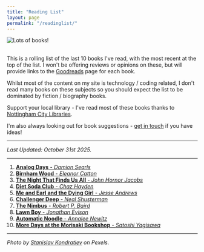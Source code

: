 ```yaml
---
title: "Reading List"
layout: page
permalink: "/readinglist/"
---
```

<div class="container">
    <div class="row">
        <div class="col-md-12">
            <img src="{{site.baseurl}}/assets/images/readinglistbanner.jpg" class="img-fluid" alt="Lots of books!">
        </div>
    </div>
    <div class="row">
        <div class="col-md-12">
            <br/>
            <p>This is a rolling list of the last 10 books I've read, with the most recent at the top of the list.  I won't be offering reviews or opinions on these, but will provide links to the <a href="https://www.goodreads.com/" target="_blank">Goodreads</a> page for each book.</p>
            <p>Whilst most of the content on my site is technology / coding related, I don't read many books on these subjects so you should expect the list to be dominated by fiction / biography books.</p>
            <p>Support your local library - I've read most of these books thanks to <a href="https://www.nottinghamcitylibraries.co.uk/" target="_blank">Nottingham City Libraries</a>.</p>
            <p>I'm also always looking out for book suggestions - <a href="/contact">get in touch</a> if you have ideas!</p>
            <hr/>
            <p><i>Last Updated: October 31st 2025.</i></p>
            <hr/>
            <ol>
                 <li><a href="https://www.goodreads.com/book/show/223238642-analog-days" target="_blank"><b>Analog Days</b> - <i>Damion Searls</i></a></li>
                <li><a href="https://www.goodreads.com/book/show/60784757-birnam-wood" target="_blank"><b>Birnham Wood</b> - <i>Eleanor Catton</i></a></li>
                <li><a href="https://www.goodreads.com/book/show/223361732-the-night-that-finds-us-all" target="_blank"><b>The Night That Finds Us All</b> - <i>John Hornor Jacobs</i></a></li>
                <li><a href="https://www.goodreads.com/book/show/207571131-diet-soda-club" target="_blank"><b>Diet Soda Club</b> - <i>Chaz Hayden</i></a></li> 
                <li><a href="https://www.goodreads.com/book/show/12700353-me-and-earl-and-the-dying-girl" target="_blank"><b>Me and Earl and the Dying Girl</b> - <i>Jesse Andrews</i></a></li> 
                <li><a href="https://www.goodreads.com/book/show/18075234-challenger-deep" target="_blank"><b>Challenger Deep</b> - <i>Neal Shusterman</i></a></li>   
                <li><a href="https://www.goodreads.com/book/show/217387673-the-nimbus" target="_blank"><b>The Nimbus</b> - <i>Robert P. Baird</i></a></li>  
                <li><a href="https://www.goodreads.com/book/show/35489159-lawn-boy" target="_blank"><b>Lawn Boy</b> - <i>Jonathan Evison</i></a></li>   
                <li><a href="https://www.goodreads.com/book/show/217388015-automatic-noodle" target="_blank"><b>Automatic Noodle</b> - <i>Annalee Newitz</i></a></li>   
                <li><a href="https://www.goodreads.com/book/show/199295788-more-days-at-the-morisaki-bookshop" target="_blank"><b>More Days at the Morisaki Bookshop</b> - <i>Satoshi Yagisawa</i></a></li>      
            </ol>
            <hr/>
            <p><i>Photo by <a href="https://www.pexels.com/photo/books-on-wooden-shelves-inside-library-2908984/" target="_blank">Stanislav Kondratiev</a> on Pexels.</i></p>
         </div>
   </div>
</div>
